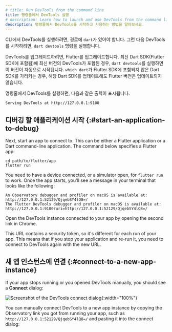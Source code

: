 ```yaml
---
# title: Run DevTools from the command line
title: 명령줄에서 DevTools 실행
# description: Learn how to launch and use DevTools from the command line.
description: 명령줄에서 DevTools를 시작하고 사용하는 방법을 알아보세요.
---
```


CLI에서 DevTools를 실행하려면, 경로에 `dart`가 있어야 합니다. 
그런 다음 DevTools를 시작하려면, `dart devtools` 명령을 실행합니다.

DevTools를 업그레이드하려면, Flutter를 업그레이드합니다. 
최신 Dart SDK(Flutter SDK에 포함됨)에 최신 버전의 DevTools가 포함된 경우, 
`dart devtools`를 실행하면 이 버전이 자동으로 시작됩니다. 
`which dart`가 Flutter SDK에 포함되지 않은 Dart SDK를 가리키는 경우, 
해당 Dart SDK를 업데이트해도 Flutter 버전은 업데이트되지 않습니다.

명령줄에서 DevTools를 실행하면, 다음과 같은 출력이 표시됩니다.

```plaintext
Serving DevTools at http://127.0.0.1:9100
```

## 디버깅 할 애플리케이션 시작 {:#start-an-application-to-debug}

Next, start an app to connect to.
This can be either a Flutter application
or a Dart command-line application.
The command below specifies a Flutter app:

```console
cd path/to/flutter/app
flutter run
```

You need to have a device connected, or a simulator open,
for `flutter run` to work. Once the app starts, you'll see a
message in your terminal that looks like the following:

```console
An Observatory debugger and profiler on macOS is available at:
http://127.0.0.1:52129/QjqebSY4lQ8=/
The Flutter DevTools debugger and profiler on macOS is available at:
http://127.0.0.1:9100?uri=http://127.0.0.1:52129/QjqebSY4lQ8=/
```

Open the DevTools instance connected to your app
by opening the second link in Chrome.

This URL contains a security token, 
so it's different for each run of your app. 
This means that if you stop your application and re-run it, 
you need to connect to DevTools again with the new URL.

## 새 앱 인스턴스에 연결 {:#connect-to-a-new-app-instance}

If your app stops running
or you opened DevTools manually,
you should see a **Connect** dialog:

![Screenshot of the DevTools connect dialog](/assets/images/docs/tools/devtools/connect_dialog.png){:width="100%"}

You can manually connect DevTools to a new app instance
by copying the Observatory link you got from running your app,
such as `http://127.0.0.1:52129/QjqebSY4lQ8=/`
and pasting it into the connect dialog:
